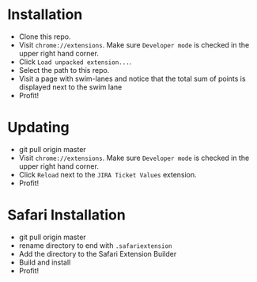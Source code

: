 Installation
============

- Clone this repo.
- Visit `chrome://extensions`. Make sure `Developer mode` is checked in the upper right hand corner.
- Click `Load unpacked extension...`.
- Select the path to this repo.
- Visit a page with swim-lanes and notice that the total sum of points is displayed next to the swim lane
- Profit!

Updating
========

- git pull origin master
- Visit `chrome://extensions`. Make sure `Developer mode` is checked in the upper right hand corner.
- Click `Reload` next to the `JIRA Ticket Values` extension.
- Profit!

Safari Installation
========

- git pull origin master
- rename directory to end with `.safariextension`
- Add the directory to the Safari Extension Builder
- Build and install
- Profit!
